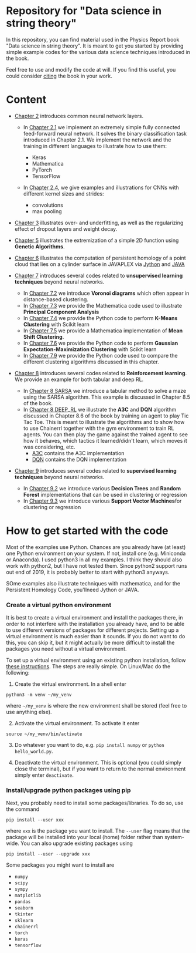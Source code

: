 # Repository for "Data science in string theory"

In this repository, you can find material used in the Physics Report book "Data science in string theory". It is meant to get you started by providing simple example codes for the various data science techniques introduced in the book.

Feel free to use and modify the code at will. If you find this useful, you could consider [citing](./bibliography.bib) the book in your work. 

# Content
* [Chapter 2](Chapter_2) introduces common neural network layers.
  * In [Chapter 2.1](./Chapter_2/2.1) we implement an extremely simple fully connected feed-forward neural network. It solves the binary classification task introduced in Chapter 2.1. We implement the network and the training in different languages to illustrate how to use them:
	  - Keras
	  - Mathematica
	  - PyTorch
	  - TensorFlow
  
  * In [Chapter 2.4](./Chapter_2/2.4), we give examples and illustrations for CNNs with different kernel sizes and strides:
	  - convolutions 
	  - max pooling
  
* [Chapter 3](./Chapter_3) illustrates over- and underfitting, as well as the regularizing effect of dropout layers and weight decay.

* [Chapter 5](./Chapter_5/GA_Example.htm) illustrates the extremization of a simple 2D function using **Genetic Algorithms**.

* [Chapter 6](./Chapter_6) illustrates the  computation of persistent homology of a point cloud that lies on a cylinder surface in JAVAPLEX via [Jython](./Chapter_6/Jython) and [JAVA](./Chapter_6/JAVA)

* [Chapter 7](./Chapter_7) introduces several codes related to **unsupervised learning techniques** beyond neural networks.
  * In [Chapter 7.2](./Chapter_7/7.2) we introduce **Voronoi diagrams** which often appear in distance-based clustering.
  * In [Chapter 7.3](./Chapter_7/7.3) we provide the Mathematica code used to illustrate **Principal Component Analysis**
  * In [Chapter 7.4](./Chapter_7/7.4) we provide the Python code to perform **K-Means Clustering** with Scikit learn
  * In [Chapter 7.5](./Chapter_7/7.5) we provide a Mathematica implementation of **Mean Shift Clustering**.
  * In [Chapter 7.6](./Chapter_7/7.6) we provide the Python code to perform **Gaussian Expectation-Maximization Clustering** with Scikit learn
  * In [Chapter 7.9](./Chapter_7/7.9) we provide the Python code used to compare the different clustering algorithms discussed in this chapter.

* [Chapter 8](./Chapter_8) introduces several codes related to **Reinforcement learning**. We provide an example for both tabular and deep RL.
  * In [Chapter 8 SARSA](./Chapter_8/SARSA) we introduce a tabular method to solve a maze using the SARSA algorithm. This example is discussed in Chapter 8.5 of the book.
  * In [Chapter 8 DEEP_RL](./Chapter_8/DEEP_RL) we illustrate the **A3C** and **DQN** algorithm discussed in Chapter 8.6 of the book by training an agent to play Tic Tac Toe. This is meant to illustrate the algorithms and to show how to use Chainerrl together with the gym environment to train RL agents. You can then play the game against the trained agent to see how it behaves, which tactics it learned/didn't learn, which moves it was considering, etc.
      - [A3C](./Chapter_8/DEEP_RL/A3C) contains the A3C implementation
	  - [DQN](./Chapter_8/DEEP_RL/DQN) contains the DQN implementation
	
* [Chapter 9](./Chapter_9) introduces several codes related to **supervised learning techniques** beyond neural networks.
  * In [Chapter 9.2](./Chapter_9/9.2) we introduce various **Decision Trees** and **Random Forest** implementations that can be used in clustering or regression
  * In [Chapter 9.3](./Chapter_9/9.3) we introduce various **Support Vector Machines**for clustering or regression
  
  
# How to get started  with the code
Most of the examples use Python. Chances are you already have (at least) one Python environment on your system. If not, install one (e.g. Miniconda or Anaconda). I used python3 in all my examples. I think they should also work with python2, but I have not tested them. Since python2 support runs out end of 2019, it is probably better to start with python3 anyways.

SOme examples also illustrate techniques with mathematica, and for the Persistent Homology Code, you'llneed Jython or JAVA.

### Create a virtual python environment
It is best to create a virtual environment and install the packages there, in order to not interfere with the installation you already have, and to be able to use different versions of packages for different projects. Setting up a virtual environment is much easier than it sounds. If you do not want to do this, you can skip it, but it might actually be more difficult to install the packages you need without a virtual environment.

To set up a virtual environment using an existing python installation, follow [these instructions](https://docs.python.org/3/library/venv.html). The steps are really simple. On Linux/Mac do the following:

1. Create the virtual environment. In a shell enter 
```
python3 -m venv ~/my_venv
``` 
where `~/my_venv` is where the new environment shall be stored (feel free to use anything else).

2. Activate the virtual environment. To activate it enter 
```
source ~/my_venv/bin/activate
```

3. Do whatever you want to do, e.g. `pip install numpy` or `python hello_world.py`.

4. Deactivate the virtual environment. This is optional (you could simply close the terminal), but if you want to return to the normal environment simply enter `deactivate`.

### Install/upgrade python packages using pip
Next, you probably need to install some packages/libraries. To do so, use the command

```
pip install --user xxx
```

where `xxx` is the package you want to install. The `--user` flag means that the package will be installed into your local (home) folder rather than system-wide.
You can also upgrade existing packages using

```
pip install --user --upgrade xxx
```

Some packages you might want to install are

* `numpy`
* `scipy`
* `sympy`
* `matplotlib`
* `pandas`
* `seaborn`
* `tkinter`
* `sklearn`
* `chainerrl`
* `torch`
* `keras`
* `tensorflow`
